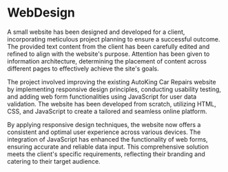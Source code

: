 # WebDesign
A small website has been designed and developed for a client, incorporating meticulous project planning to ensure a successful outcome. The provided text content from the client has been carefully edited and refined to align with the website's purpose. Attention has been given to information architecture, determining the placement of content across different pages to effectively achieve the site's goals.

The project involved improving the existing AutoKing Car Repairs website by implementing responsive design principles, conducting usability testing, and adding web form functionalities using JavaScript for user data validation. The website has been developed from scratch, utilizing HTML, CSS, and JavaScript to create a tailored and seamless online platform.

By applying responsive design techniques, the website now offers a consistent and optimal user experience across various devices. The integration of JavaScript has enhanced the functionality of web forms, ensuring accurate and reliable data input. This comprehensive solution meets the client's specific requirements, reflecting their branding and catering to their target audience.
